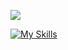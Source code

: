 

![](https://komarev.com/ghpvc/?username=0xCiel)

[![My Skills](https://skillicons.dev/icons?i=c,cpp,cs,python,lua&perline=3)](https://skillicons.dev)
